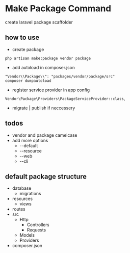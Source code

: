 # Make Package Command
create laravel package scaffolder

## how to use
* create package

```
php artisan make:package vendor package
```
* add autoload in composer.json

```
"Vendor\\Package\\": "packages/vendor/package/src"
composer dumpautoload
```
* register service provider in app config

```
Vendor\Package\Providers\PackageServiceProvider::class,
```
* migrate | publish if neccessery

## todos
- vendor and package camelcase
- add more options
	- --default
	- --resource
	- --web
	- --cli

## default package structure
- database
	- migrations
- resources
	- views
- routes
- src
	- Http
		- Controllers
		- Requests
	- Models
	- Providers
- composer.json
